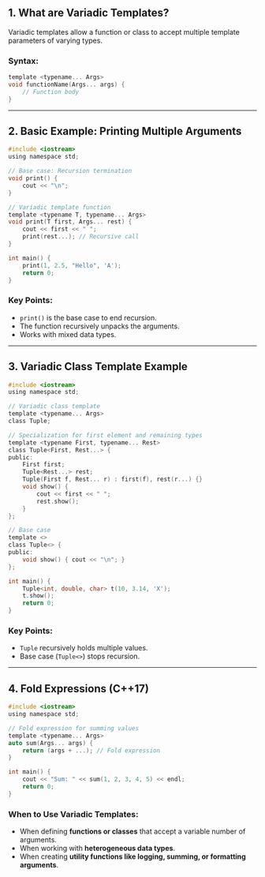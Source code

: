 ## 1. What are Variadic Templates?
Variadic templates allow a function or class to accept multiple template parameters of varying types.

### Syntax:
```c
template <typename... Args>
void functionName(Args... args) {
    // Function body
}
```

---

## 2. Basic Example: Printing Multiple Arguments
```c
#include <iostream>
using namespace std;

// Base case: Recursion termination
void print() {
    cout << "\n";
}

// Variadic template function
template <typename T, typename... Args>
void print(T first, Args... rest) {
    cout << first << " ";
    print(rest...); // Recursive call
}

int main() {
    print(1, 2.5, "Hello", 'A');
    return 0;
}
```

### Key Points:
- `print()` is the base case to end recursion.
- The function recursively unpacks the arguments.
- Works with mixed data types.

---

## 3. Variadic Class Template Example
```c
#include <iostream>
using namespace std;

// Variadic class template
template <typename... Args>
class Tuple;

// Specialization for first element and remaining types
template <typename First, typename... Rest>
class Tuple<First, Rest...> {
public:
    First first;
    Tuple<Rest...> rest;
    Tuple(First f, Rest... r) : first(f), rest(r...) {}
    void show() {
        cout << first << " ";
        rest.show();
    }
};

// Base case
template <>
class Tuple<> {
public:
    void show() { cout << "\n"; }
};

int main() {
    Tuple<int, double, char> t(10, 3.14, 'X');
    t.show();
    return 0;
}
```

### Key Points:
- `Tuple` recursively holds multiple values.
- Base case (`Tuple<>`) stops recursion.

---

## 4. Fold Expressions (C++17)
```c
#include <iostream>
using namespace std;

// Fold expression for summing values
template <typename... Args>
auto sum(Args... args) {
    return (args + ...); // Fold expression
}

int main() {
    cout << "Sum: " << sum(1, 2, 3, 4, 5) << endl;
    return 0;
}
```

### When to Use Variadic Templates:
- When defining **functions or classes** that accept a variable number of arguments.
- When working with **heterogeneous data types**.
- When creating **utility functions like logging, summing, or formatting arguments**.


